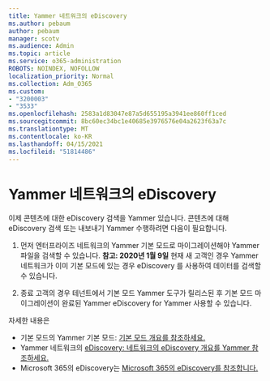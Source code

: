 ```yaml
---
title: Yammer 네트워크의 eDiscovery
ms.author: pebaum
author: pebaum
manager: scotv
ms.audience: Admin
ms.topic: article
ms.service: o365-administration
ROBOTS: NOINDEX, NOFOLLOW
localization_priority: Normal
ms.collection: Adm_O365
ms.custom:
- "3200003"
- "3533"
ms.openlocfilehash: 2583a1d83047e87a5d655195a3941ee860ff1ced
ms.sourcegitcommit: 8bc60ec34bc1e40685e3976576e04a2623f63a7c
ms.translationtype: MT
ms.contentlocale: ko-KR
ms.lasthandoff: 04/15/2021
ms.locfileid: "51814486"
---
```

# <a name="ediscovery-in-yammer-networks"></a>Yammer 네트워크의 eDiscovery

이제 콘텐츠에 대한 eDiscovery 검색을 Yammer 있습니다.  콘텐츠에 대해 eDiscovery 검색 또는 내보내기 Yammer 수행하려면 다음이 필요합니다.

1. 먼저 엔터프라이즈 네트워크의 Yammer 기본 모드로 마이그레이션해야 Yammer 파일을 검색할 수 있습니다. **참고: 2020년 1월 9일** 현재 새 고객인 경우 Yammer 네트워크가 이미 기본 모드에 있는 경우 eDiscovery 를 사용하여 데이터를 검색할 수 있습니다.

2. 종료 고객의 경우 테넌트에서 기본 모드 Yammer 도구가 릴리스된 후 기본 모드 마이그레이션이 완료된 Yammer eDiscovery for Yammer 사용할 수 있습니다.

자세한 내용은

- 기본 모드의 Yammer 기본 모드: [기본 모드 개요를 참조하세요.](https://docs.microsoft.com/yammer/configure-your-yammer-network/overview-native-mode)
- Yammer 네트워크의 [eDiscovery: 네트워크의 eDiscovery 개요를 Yammer 참조하세요.](https://docs.microsoft.com/yammer/manage-security-and-compliance/overview-of-ediscovery)
- Microsoft 365의 eDiscovery는 [Microsoft 365의 eDiscovery를 참조합니다.](https://docs.microsoft.com/microsoft-365/compliance/ediscovery)
